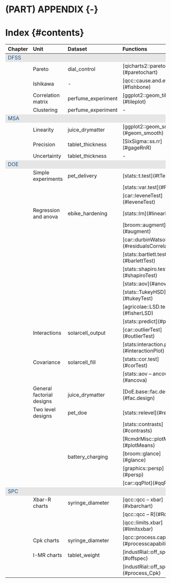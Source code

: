 
# (PART) APPENDIX {-}

# Index {#contents}



<table>
 <thead>
  <tr>
   <th style="text-align:left;"> Chapter </th>
   <th style="text-align:left;"> Unit </th>
   <th style="text-align:left;"> Dataset </th>
   <th style="text-align:left;"> Functions </th>
  </tr>
 </thead>
<tbody>
  <tr>
   <td style="text-align:left;color: #104e8b !important;background-color: #e6e6e6 !important;"> DFSS </td>
   <td style="text-align:left;color: #104e8b !important;background-color: #e6e6e6 !important;">  </td>
   <td style="text-align:left;color: #104e8b !important;background-color: #e6e6e6 !important;">  </td>
   <td style="text-align:left;color: #104e8b !important;background-color: #e6e6e6 !important;">  </td>
  </tr>
  <tr>
   <td style="text-align:left;">  </td>
   <td style="text-align:left;"> Pareto </td>
   <td style="text-align:left;"> dial_control </td>
   <td style="text-align:left;"> [qicharts2::paretochart](#paretochart) </td>
  </tr>
  <tr>
   <td style="text-align:left;">  </td>
   <td style="text-align:left;"> Ishikawa </td>
   <td style="text-align:left;"> - </td>
   <td style="text-align:left;"> [qcc::cause.and.effect](#fishbone) </td>
  </tr>
  <tr>
   <td style="text-align:left;">  </td>
   <td style="text-align:left;"> Correlation matrix </td>
   <td style="text-align:left;"> perfume_experiment </td>
   <td style="text-align:left;"> [ggplot2::geom_tile](#tileplot) </td>
  </tr>
  <tr>
   <td style="text-align:left;">  </td>
   <td style="text-align:left;"> Clustering </td>
   <td style="text-align:left;"> perfume_experiment </td>
   <td style="text-align:left;"> - </td>
  </tr>
  <tr>
   <td style="text-align:left;color: #104e8b !important;background-color: #e6e6e6 !important;"> MSA </td>
   <td style="text-align:left;color: #104e8b !important;background-color: #e6e6e6 !important;">  </td>
   <td style="text-align:left;color: #104e8b !important;background-color: #e6e6e6 !important;">  </td>
   <td style="text-align:left;color: #104e8b !important;background-color: #e6e6e6 !important;">  </td>
  </tr>
  <tr>
   <td style="text-align:left;">  </td>
   <td style="text-align:left;"> Linearity </td>
   <td style="text-align:left;"> juice_drymatter </td>
   <td style="text-align:left;"> [ggplot2::geom_smooth](#geom_smooth) </td>
  </tr>
  <tr>
   <td style="text-align:left;">  </td>
   <td style="text-align:left;"> Precision </td>
   <td style="text-align:left;"> tablet_thickness </td>
   <td style="text-align:left;"> [SixSigma::ss.rr](#gageRnR) </td>
  </tr>
  <tr>
   <td style="text-align:left;">  </td>
   <td style="text-align:left;"> Uncertainty </td>
   <td style="text-align:left;"> tablet_thickness </td>
   <td style="text-align:left;"> - </td>
  </tr>
  <tr>
   <td style="text-align:left;color: #104e8b !important;background-color: #e6e6e6 !important;"> DOE </td>
   <td style="text-align:left;color: #104e8b !important;background-color: #e6e6e6 !important;">  </td>
   <td style="text-align:left;color: #104e8b !important;background-color: #e6e6e6 !important;">  </td>
   <td style="text-align:left;color: #104e8b !important;background-color: #e6e6e6 !important;">  </td>
  </tr>
  <tr>
   <td style="text-align:left;">  </td>
   <td style="text-align:left;"> Simple experiments </td>
   <td style="text-align:left;"> pet_delivery </td>
   <td style="text-align:left;"> [stats::t.test](#tTest) </td>
  </tr>
  <tr>
   <td style="text-align:left;">  </td>
   <td style="text-align:left;">  </td>
   <td style="text-align:left;">  </td>
   <td style="text-align:left;"> [stats::var.test](#FTest) </td>
  </tr>
  <tr>
   <td style="text-align:left;">  </td>
   <td style="text-align:left;">  </td>
   <td style="text-align:left;">  </td>
   <td style="text-align:left;"> [car::leveneTest](#leveneTest) </td>
  </tr>
  <tr>
   <td style="text-align:left;">  </td>
   <td style="text-align:left;"> Regression and anova </td>
   <td style="text-align:left;"> ebike_hardening </td>
   <td style="text-align:left;"> [stats::lm](#linearModel) </td>
  </tr>
  <tr>
   <td style="text-align:left;">  </td>
   <td style="text-align:left;">  </td>
   <td style="text-align:left;">  </td>
   <td style="text-align:left;"> [broom::augment](#augment) </td>
  </tr>
  <tr>
   <td style="text-align:left;">  </td>
   <td style="text-align:left;">  </td>
   <td style="text-align:left;">  </td>
   <td style="text-align:left;"> [car::durbinWatsonTest](#residualsCorrelation) </td>
  </tr>
  <tr>
   <td style="text-align:left;">  </td>
   <td style="text-align:left;">  </td>
   <td style="text-align:left;">  </td>
   <td style="text-align:left;"> [stats::bartlett.test](#barlettTest) </td>
  </tr>
  <tr>
   <td style="text-align:left;">  </td>
   <td style="text-align:left;">  </td>
   <td style="text-align:left;">  </td>
   <td style="text-align:left;"> [stats::shapiro.test](#shapiroTest) </td>
  </tr>
  <tr>
   <td style="text-align:left;">  </td>
   <td style="text-align:left;">  </td>
   <td style="text-align:left;">  </td>
   <td style="text-align:left;"> [stats::aov](#anova) </td>
  </tr>
  <tr>
   <td style="text-align:left;">  </td>
   <td style="text-align:left;">  </td>
   <td style="text-align:left;">  </td>
   <td style="text-align:left;"> [stats::TukeyHSD](#tukeyTest) </td>
  </tr>
  <tr>
   <td style="text-align:left;">  </td>
   <td style="text-align:left;">  </td>
   <td style="text-align:left;">  </td>
   <td style="text-align:left;"> [agricolae::LSD.test](#fisherLSD) </td>
  </tr>
  <tr>
   <td style="text-align:left;">  </td>
   <td style="text-align:left;">  </td>
   <td style="text-align:left;">  </td>
   <td style="text-align:left;"> [stats::predict](#predict) </td>
  </tr>
  <tr>
   <td style="text-align:left;">  </td>
   <td style="text-align:left;"> Interactions </td>
   <td style="text-align:left;"> solarcell_output </td>
   <td style="text-align:left;"> [car::outlierTest](#outlierTest) </td>
  </tr>
  <tr>
   <td style="text-align:left;">  </td>
   <td style="text-align:left;">  </td>
   <td style="text-align:left;">  </td>
   <td style="text-align:left;"> [stats:interaction.plot](#interactionPlot) </td>
  </tr>
  <tr>
   <td style="text-align:left;">  </td>
   <td style="text-align:left;"> Covariance </td>
   <td style="text-align:left;"> solarcell_fill </td>
   <td style="text-align:left;"> [stats::cor.test](#corTest) </td>
  </tr>
  <tr>
   <td style="text-align:left;">  </td>
   <td style="text-align:left;">  </td>
   <td style="text-align:left;">  </td>
   <td style="text-align:left;"> [stats::aov – ancova](#ancova) </td>
  </tr>
  <tr>
   <td style="text-align:left;">  </td>
   <td style="text-align:left;"> General factorial designs </td>
   <td style="text-align:left;"> juice_drymatter </td>
   <td style="text-align:left;"> [DoE.base::fac.design](#fac.design) </td>
  </tr>
  <tr>
   <td style="text-align:left;">  </td>
   <td style="text-align:left;"> Two level designs </td>
   <td style="text-align:left;"> pet_doe </td>
   <td style="text-align:left;"> [stats::relevel](#relevel) </td>
  </tr>
  <tr>
   <td style="text-align:left;">  </td>
   <td style="text-align:left;">  </td>
   <td style="text-align:left;">  </td>
   <td style="text-align:left;"> [stats::contrasts](#contrasts) </td>
  </tr>
  <tr>
   <td style="text-align:left;">  </td>
   <td style="text-align:left;">  </td>
   <td style="text-align:left;">  </td>
   <td style="text-align:left;"> [RcmdrMisc::plotMeans](#plotMeans) </td>
  </tr>
  <tr>
   <td style="text-align:left;">  </td>
   <td style="text-align:left;">  </td>
   <td style="text-align:left;"> battery_charging </td>
   <td style="text-align:left;"> [broom::glance](#glance) </td>
  </tr>
  <tr>
   <td style="text-align:left;">  </td>
   <td style="text-align:left;">  </td>
   <td style="text-align:left;">  </td>
   <td style="text-align:left;"> [graphics::persp](#persp) </td>
  </tr>
  <tr>
   <td style="text-align:left;">  </td>
   <td style="text-align:left;">  </td>
   <td style="text-align:left;">  </td>
   <td style="text-align:left;"> [car::qqPlot](#qqPlot) </td>
  </tr>
  <tr>
   <td style="text-align:left;color: #104e8b !important;background-color: #e6e6e6 !important;"> SPC </td>
   <td style="text-align:left;color: #104e8b !important;background-color: #e6e6e6 !important;">  </td>
   <td style="text-align:left;color: #104e8b !important;background-color: #e6e6e6 !important;">  </td>
   <td style="text-align:left;color: #104e8b !important;background-color: #e6e6e6 !important;">  </td>
  </tr>
  <tr>
   <td style="text-align:left;">  </td>
   <td style="text-align:left;"> Xbar-R charts </td>
   <td style="text-align:left;"> syringe_diameter </td>
   <td style="text-align:left;"> [qcc::qcc – xbar](#xbarchart) </td>
  </tr>
  <tr>
   <td style="text-align:left;">  </td>
   <td style="text-align:left;">  </td>
   <td style="text-align:left;">  </td>
   <td style="text-align:left;"> [qcc::qcc – R](#Rchart) </td>
  </tr>
  <tr>
   <td style="text-align:left;">  </td>
   <td style="text-align:left;">  </td>
   <td style="text-align:left;">  </td>
   <td style="text-align:left;"> [qcc::limits.xbar](#limitsxbar) </td>
  </tr>
  <tr>
   <td style="text-align:left;">  </td>
   <td style="text-align:left;"> Cpk charts </td>
   <td style="text-align:left;"> syringe_diameter </td>
   <td style="text-align:left;"> [qcc::process.capability](#processcapability) </td>
  </tr>
  <tr>
   <td style="text-align:left;">  </td>
   <td style="text-align:left;"> I-MR charts </td>
   <td style="text-align:left;"> tablet_weight </td>
   <td style="text-align:left;"> [industRial::off_spec](#offspec) </td>
  </tr>
  <tr>
   <td style="text-align:left;">  </td>
   <td style="text-align:left;">  </td>
   <td style="text-align:left;">  </td>
   <td style="text-align:left;"> [industRial::off_spec](#process_Cpk) </td>
  </tr>
</tbody>
</table>

